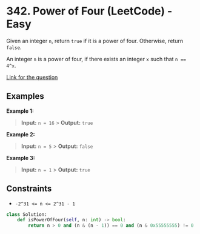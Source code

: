 # 342. Power of Four (LeetCode) - Easy

Given an integer `n`, return `true` if it is a power of four. Otherwise, return `false`.

An integer `n` is a power of four, if there exists an integer `x` such that `n == 4^x`.

[Link for the question](https://leetcode.com/problems/power-of-four/)

## Examples

**Example 1:**

> **Input:** `n = 16` > **Output:** `true`

**Example 2:**

> **Input:** `n = 5` > **Output:** `false`

**Example 3:**

> **Input:** `n = 1` > **Output:** `true`

## Constraints

- `-2^31 <= n <= 2^31 - 1`

```Python
class Solution:
    def isPowerOfFour(self, n: int) -> bool:
        return n > 0 and (n & (n - 1)) == 0 and (n & 0x55555555) != 0
```
